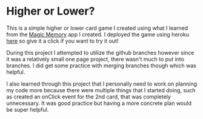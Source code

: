 # Higher or Lower?
This is a simple higher or lower card game I created using what I learned from the [Magic Memory](https://github.com/kawaiimusician/magic-memory) app I created. I deployed the game using heroku [here](https://rebeccas-higher-or-lower.herokuapp.com/) so give it a click if you want to try it out!

During this project I attempted to utilize the github branches however since it was a relatively small one page project, there wasn't much to put into branches. I did get some practice with merging branches though which was helpful. 

I also learned through this project that I personally need to work on planning my code more because there were multiple things that I started doing, such as created an onClick event for the 2nd card, that was completely unnecessary. It was good practice but having a more concrete plan would be super helpful.
